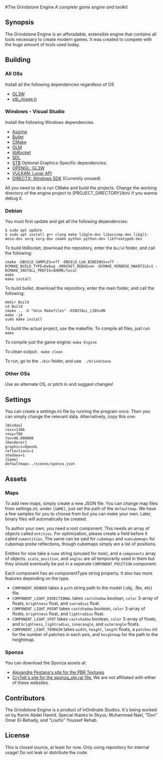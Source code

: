#The Grindstone Engine
_A complete game engine and toolkit._

## Synopsis
The Grindstone Engine is an afforadable, extensible engine that contains all tools necessary to create modern games. It was created to compete with the huge amount of tools used today.

## Building
### All OSs
Install all the following dependencies regardless of OS
 * [GL3W](https://github.com/skaslev/gl3w)
 * [stb_image.h](https://github.com/nothings/stb)

### Windows - Visual Studio
Install the following Windows dependencies.
 * [Assimp](http://www.assimp.org/)
 * [Bullet](http://bulletphysics.org/)
 * [CMake](https://cmake.org/)
 * [GLM](http://glm.g-truc.net/)
 * [libRocket](http://librocket.com/)
 * [SDL](https://www.libsdl.org/)
 * [STB](https://github.com/nothings/stb/)
Optional Graphics-Specific dependencies:
 * [OPENGL: GL3W](https://github.com/skaslev/gl3w)
 * [VULKAN: Lunar API](https://vulkan.lunarg.com/sdk/home)
 * [DIRECTX: Windows SDK](https://developer.microsoft.com/en-us/windows/downloads/windows-10-sdk) (Currently unused)

All you need to do is run CMake and build the projects. Change the working directory of the engine project to [PROJECT_DIRECTORY]/bin/ if you wanna debug it. 

### Debian
You must first update and get all the following dependencies:
```
$ sudo apt update 
$ sudo apt install g++ clang make libglm-dev libassimp-dev libgl1-mesa-dev xorg xorg-dev cmake python python-dev libfreetype6-dev
```

To build libRocket, download the repository, enter the ```Build``` folder, and call the following:
```
cmake -DBUILD_SAMPLES=off -DBUILD_LUA_BINDINGS=off -DCMAKE_BUILD_TYPE=Debug -DROCKET_DEBUG=on -DCMAKE_VERBOSE_MAKEFILE=1 -DCMAKE_INSTALL_PREFIX=$HOME/local
make
make install
```

To build bullet, download the repository, enter the main folder, and call the following:
```
mkdir Build
cd Build
cmake .. -G "Unix Makefiles" -DINSTALL_LIBS=ON
make -j4
sudo make install
```

To build the actual project, use the makefile. To compile all files, just run ```make```

To compile just the game engine: ```make Engine```

To clean output: ``` make clean```

To run, go to the ```./bin``` folder, and use ``` ./Grindstone```

### Other OSs
Use an alternate OS, or pitch in and suggest changes!

## Settings
You can create a settings.ini file by running the program once. Then you can simply change the relevant data. Alternatively, copy this one:
```
[Window]
resx=1366
resy=768
fov=90.000000
[Renderer]
graphics=OpenGL
reflections=1
shadows=1
[Game]
defaultmap=../scenes/sponza.json
```

## Assets
### Maps
To add new maps, simply create a new JSON file. You can change map files from settings.ini, under ```[GAME]```, just set the path of the ```defaultmap```. We have a few samples for you to choose from but you can make your own. Later, binary files will automatically be created.

To author your own, you need a root component. This needs an array of objects called ```entities```. For optimization, please create a field before it  called ```numentities```. The same can be said for ```cubemaps``` and ```numcubemaps``` for cubemap probe reflections, though cubemaps simply are a list of positions.

Entities for now take a ```name``` string (unused for now), and a ```components``` array of objects. ```scale```, ```position```, and ```angles``` are all temporarily used in them but they should eventually be put in a seperate ```COMPONENT_POSITION``` component.

Each component has an componentType string property. It also has more features depending on the type.
 * ```COMPONENT_RENDER``` takes a ```path``` string path to the model (.obj, .fbx, etc) file.
 * ```COMPONENT_LIGHT_DIRECTIONAL``` takes ```castshadow``` boolean, ```color``` 3-array of floats, ```brightness``` float, and ```sunradius``` float.
 * ```COMPONENT_LIGHT_POINT``` takes ```castshadow``` boolean, ```color``` 3-array of floats, ```brightness``` float, and ```lightradius``` float.
 * ```COMPONENT_LIGHT_SPOT``` takes ```castshadow``` boolean, ```color``` 3-array of floats, and ```brightness```, ```lightradius```, ```innerangle```, and ```outerangle``` floats.
 * ```COMPONENT_LIGHT_TERRAIN``` takes ```width```,  ```height```,  ```length``` floats, a  ```patches``` int for the number of patches in each axis, and  ```heightmap``` for the path to the heightmap.

### Sponza
You can download the Sponza assets at:
 * [Alexandre Pestana's site for the PBR Textures](http://www.alexandre-pestana.com/pbr-textures-sponza/)
 * [CryTek's site for the sponza_obj.rar file.](http://www.crytek.com/cryengine/cryengine3/downloads)
We are not affiliated with either of these websites.

## Contributors
The Grindstone Engine is a product of InOrdinate Studios. It's being worked on by Karim Abdel Hamid. Special thanks to Skyus, Muhammad Nael, "Don" Omar El-Behady, and "Loufis" Youssef Rehab.

## License
This is closed source, at least for now. Only using repository for internal usage! Do not leak or distribute the code.